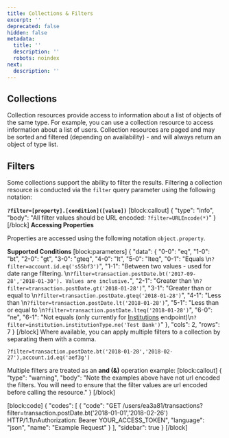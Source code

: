 ```yaml
---
title: Collections & Filters
excerpt: ''
deprecated: false
hidden: false
metadata:
  title: ''
  description: ''
  robots: noindex
next:
  description: ''
---
```

## Collections

Collection resources provide access to information about a list of objects of the same type. For example, you can use a collection resource to access information about a list of users. Collection resources are paged and may be sorted and filtered (depending on availability) - and will always return an object of type list.

## Filters
Some collections support the ability to filter the results. Filtering a collection resource is conducted via the `filter` query parameter using the following notation:

**`?filter=[property].[condition]([value])`** 
[block:callout]
{
  "type": "info",
  "body": "All filter values should be URL encoded: `?filter=URLEncode(*)`"
}
[/block]
**Accessing Properties**

Properties are accessed using the following notation `object.property`.

**Supported Conditions** 
[block:parameters]
{
  "data": {
    "0-0": "eq",
    "1-0": "bt",
    "2-0": "gt",
    "3-0": "gteq",
    "4-0": "lt",
    "5-0": "lteq",
    "0-1": "Equals \n`?filter=account.id.eq('s55bf3')`",
    "1-1": "Between two values - used for date range filtering. \n`?filter=transaction.postDate.bt('2017-09-28','2018-01-30'). Values are inclusive.`",
    "2-1": "Greater than \n`?filter=transaction.postDate.gt('2018-01-28')`",
    "3-1": "Greater than or equal to \n`?filter=transaction.postDate.gteq('2018-01-28')`",
    "4-1": "Less than \n`?filter=transaction.postDate.lt('2018-01-28')`",
    "5-1": "Less than or equal to \n`?filter=transaction.postDate.lteq('2018-01-28')`",
    "6-0": "ne",
    "6-1": "Not equals (only currently for [Institutions](https://api.basiq.io/v2.1/reference/institutions) endpoint)\n`?filter=institution.institutionType.ne('Test Bank')`"
  },
  "cols": 2,
  "rows": 7
}
[/block]
Where available, you can apply multiple filters to a collection by separating them with a comma.

`?filter=transaction.postDate.bt('2018-01-28','2018-02-27'),account.id.eq('aef3g')`

Multiple filters are treated as an **and (&)** operation example:
[block:callout]
{
  "type": "warning",
  "body": "Note the examples above have not url encoded the filters. You will need to ensure that the filter values are url encoded before calling the resource."
}
[/block]

[block:code]
{
  "codes": [
    {
      "code": "GET /users/ea3a81/transactions?filter=transaction.postDate.bt('2018-01-01','2018-02-26') HTTP/1.1\nAuthorization: Bearer YOUR_ACCESS_TOKEN",
      "language": "json",
      "name": "Example Request"
    }
  ],
  "sidebar": true
}
[/block]